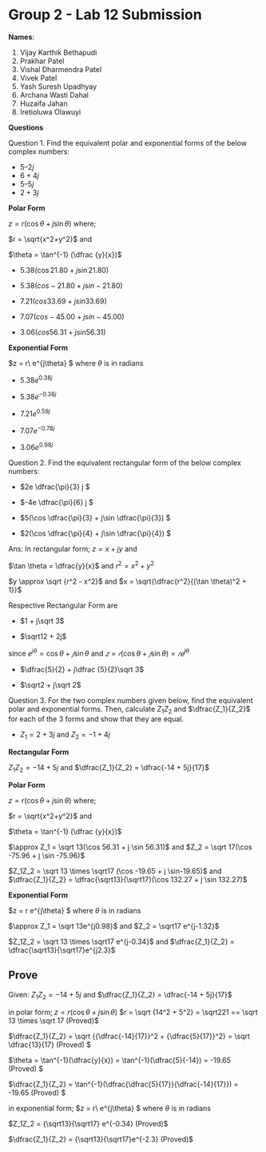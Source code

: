 # Group 2 - Lab 12 Submission

**Names**:
1. Vijay Karthik Bethapudi
2. Prakhar Patel
3. Vishal Dharmendra Patel
4. Vivek Patel
5. Yash Suresh Upadhyay
6. Archana Wasti Dahal
7. Huzaifa Jahan 
8. Iretioluwa Olawuyi

**Questions**

Question 1. 
Find the equivalent polar and exponential forms of the below
complex numbers:
- $5 – 2j$
- $6 + 4j$
- $5 – 5j$
- $2 + 3j$

**Polar Form** 

$z = r(\cos \theta + j \sin \theta)$
where;

$r = \sqrt{x^2+y^2}$ and 

$\theta = \tan^{-1} (\dfrac {y}{x})$
    

- $5.38(\cos 21.80 + j \sin 21.80)$

- $5.38(cos -21.80 + j sin -21.80)$

- $7.21(cos 33.69 + j sin 33.69)$

- $7.07(cos -45.00 + j sin -45.00)$

- $3.06(cos 56.31 + j sin 56.31)$

**Exponential Form**

$z = r\ e^{j\theta} $ 
where $\theta$ is in radians

- $5.38 e^{0.38j}$

- $5.38 e^{-0.38j}$

- $7.21 e^{0.59j}$

- $7.07 e^{-0.78j}$

- $3.06 e^{0.98j}$

Question 2. 
Find the equivalent rectangular form of the below complex numbers:

- $2e \dfrac{\pi}{3} j $ 

- $-4e \dfrac{\pi}{6} j $ 

- $5(\cos \dfrac{\pi}{3} + j\sin \dfrac{\pi}{3}) $ 

- $2(\cos \dfrac{\pi}{4} + j\sin \dfrac{\pi}{4}) $ 

Ans: In rectangular form;
$z = x + jy$ and

$\tan \theta = \dfrac{y}{x}$ and $r^2 = x^2 + y^2$

$y \approx \sqrt {r^2 - x^2}$ and $x = \sqrt{\dfrac{r^2}{(\tan \theta)^2 + 1}}$

Respective Rectangular Form are
- $1 + j\sqrt 3$

- $\sqrt12 + 2j$

since $e^{j\theta} = \cos \theta + 𝑗 \sin \theta$ and $𝑧 = 𝑟 (\cos \theta  + 𝑗 \sin \theta)  = 𝑟𝑒^{j\theta}$

- $\dfrac{5}{2} + j\dfrac {5}{2}\sqrt 3$

- $\sqrt2 + j\sqrt 2$

Question 3. 
For the two complex numbers given below, find the equivalent polar and exponential forms. Then, calculate $Z_1Z_2$ and $\dfrac{Z_1}{Z_2}$ for each of the 3 forms and show that they are equal.
- $Z_1 = 2 + 3j$ and $Z_2 = −1 + 4j$

**Rectangular Form**


$Z_1Z_2 = -14 + 5j$ and $\dfrac{Z_1}{Z_2} = \dfrac{-14 + 5j}{17}$ 

**Polar Form**

$z = r(\cos \theta + j \sin \theta)$
where;

$r = \sqrt{x^2+y^2}$ and 

$\theta = \tan^{-1} (\dfrac {y}{x})$

$\approx Z_1 = \sqrt 13(\cos 56.31 + j \sin 56.31)$ and $Z_2 = \sqrt 17(\cos -75.96 + j \sin -75.96)$

$Z_1Z_2 = \sqrt 13 \times \sqrt17 (\cos -19.65 + j \sin-19.65)$ and $\dfrac{Z_1}{Z_2} = \dfrac{\sqrt13}{\sqrt17}(\cos 132.27 + j \sin 132.27)$ 

**Exponential Form**

$z = r e^{j\theta} $ 
where $\theta$ is in radians

$\approx Z_1 = \sqrt 13e^{j0.98}$ and $Z_2 = \sqrt17 e^{j-1.32}$

$Z_1Z_2 = \sqrt 13 \times \sqrt17 e^{j-0.34}$ and $\dfrac{Z_1}{Z_2} = \dfrac{\sqrt13}{\sqrt17}e^{j2.3}$


## Prove
Given:
$Z_1Z_2 = -14 + 5j$ and $\dfrac{Z_1}{Z_2} = \dfrac{-14 + 5j}{17}$ 

in polar form;
$z = r (\cos \theta + j \sin \theta)$
$r = \sqrt {14^2 + 5^2} = \sqrt221 == \sqrt 13 \times \sqrt 17 (Proved)$

$\dfrac{Z_1}{Z_2} = \sqrt {{\dfrac{-14}{17}}^2 + {\dfrac{5}{17}}^2} = \sqrt \dfrac{13}{17} (Proved) $

$\theta = \tan^{-1}(\dfrac{y}{x}) = \tan^{-1}(\dfrac{5}{-14}) = -19.65 (Proved) $


$\dfrac{Z_1}{Z_2}  = \tan^{-1}(\dfrac{\dfrac{5}{17}}{\dfrac{-14}{17}}) = -19.65 (Proved) $


in exponential form;
$z = r\ e^{j\theta} $ 
where $\theta$ is in radians

$Z_1Z_2 = {\sqrt13}{\sqrt17} e^{-0.34} (Proved)$


$\dfrac{Z_1}{Z_2} = {\sqrt13}{\sqrt17}e^{-2.3} (Proved)$
